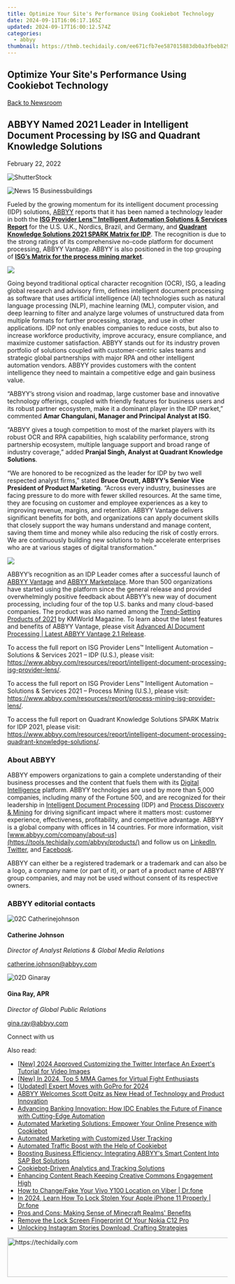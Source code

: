 ```yaml
---
title: Optimize Your Site's Performance Using Cookiebot Technology
date: 2024-09-11T16:06:17.165Z
updated: 2024-09-17T16:00:12.574Z
categories:
  - abbyy
thumbnail: https://thmb.techidaily.com/ee671cfb7ee587015883db0a3fbeb82905b8663f1657e5b249344fa4f87d839d.jpg
---
```


## Optimize Your Site's Performance Using Cookiebot Technology

[Back to Newsroom](https://tools.techidaily.com/abbyy/products/)

## ABBYY Named 2021 Leader in Intelligent Document Processing by ISG and Quadrant Knowledge Solutions

February 22, 2022

![ShutterStock](https://content.abbyy.com/-/media/project/abbyy/abbyy/branchtemplates/shutterstock_1272462163_1296-x-729.jpg?h=729&iar=0&w=1296)

![News 15 Businessbuildings](https://static4.abbyy.com/abbyycommedia/33670/news-15-businessbuildings.jpg) 

Fueled by the growing momentum for its intelligent document processing (IDP) solutions, [ABBYY](https://tools.techidaily.com/abbyy/products/) reports that it has been named a technology leader in both the **[ISG Provider Lens™ Intelligent Automation Solutions & Services Report](https://tools.techidaily.com/abbyy/products/)** for the U.S. U.K., Nordics, Brazil, and Germany, and [**Quadrant Knowledge Solutions 2021 SPARK Matrix for IDP**](https://tools.techidaily.com/abbyy/products/). The recognition is due to the strong ratings of its comprehensive no-code platform for document processing, ABBYY Vantage. ABBYY is also positioned in the top grouping of **[ISG’s Matrix for the process mining market](https://tools.techidaily.com/abbyy/products/)**.

![](https://static1.abbyy.com/abbyycommedia/35270/qks-idp-spark-matrix-2021.png?width=985&height=553)

Going beyond traditional optical character recognition (OCR), ISG, a leading global research and advisory firm, defines intelligent document processing as software that uses artificial intelligence (AI) technologies such as natural language processing (NLP), machine learning (ML), computer vision, and deep learning to filter and analyze large volumes of unstructured data from multiple formats for further processing, storage, and use in other applications. IDP not only enables companies to reduce costs, but also to increase workforce productivity, improve accuracy, ensure compliance, and maximize customer satisfaction. ABBYY stands out for its industry proven portfolio of solutions coupled with customer-centric sales teams and strategic global partnerships with major RPA and other intelligent automation vendors. ABBYY provides customers with the content intelligence they need to maintain a competitive edge and gain business value.

“ABBYY’s strong vision and roadmap, large customer base and innovative technology offerings, coupled with friendly features for business users and its robust partner ecosystem, make it a dominant player in the IDP market,” commented **Amar Changulani, Manager and Principal Analyst at ISG**.

“ABBYY gives a tough competition to most of the market players with its robust OCR and RPA capabilities, high scalability performance, strong partnership ecosystem, multiple language support and broad range of industry coverage,” added **Pranjal Singh, Analyst at Quadrant Knowledge Solutions**.

“We are honored to be recognized as the leader for IDP by two well respected analyst firms,” stated **Bruce Orcutt, ABBYY’s Senior Vice President of Product Marketing**. “Across every industry, businesses are facing pressure to do more with fewer skilled resources. At the same time, they are focusing on customer and employee experiences as a key to improving revenue, margins, and retention. ABBYY Vantage delivers significant benefits for both, and organizations can apply document skills that closely support the way humans understand and manage content, saving them time and money while also reducing the risk of costly errors. We are continuously building new solutions to help accelerate enterprises who are at various stages of digital transformation.”

![](https://static1.abbyy.com/abbyycommedia/35269/isg-idp-leader-2021.png)

ABBYY’s recognition as an IDP Leader comes after a successful launch of [ABBYY Vantage](https://tools.techidaily.com/abbyy/products/) and [ABBYY Marketplace](https://tools.techidaily.com/abbyy/products/). More than 500 organizations have started using the platform since the general release and provided overwhelmingly positive feedback about ABBYY’s new way of document processing, including four of the top U.S. banks and many cloud-based companies. The product was also named among the [Trend-Setting Products of 2021](https://tools.techidaily.com/abbyy/products/) by KMWorld Magazine. To learn about the latest features and benefits of ABBYY Vantage, please visit [Advanced AI Document Processing | Latest ABBYY Vantage 2.1 Release](https://tools.techidaily.com/abbyy/products/).

To access the full report on ISG Provider Lens™ Intelligent Automation – Solutions & Services 2021 – IDP (U.S.), please visit: <https://www.abbyy.com/resources/report/intelligent-document-processing-isg-provider-lens/>.

To access the full report on ISG Provider Lens™ Intelligent Automation – Solutions & Services 2021 – Process Mining (U.S.), please visit: <https://www.abbyy.com/resources/report/process-mining-isg-provider-lens/>.

To access the full report on Quadrant Knowledge Solutions SPARK Matrix for IDP 2021, please visit: <https://www.abbyy.com/resources/report/intelligent-document-processing-quadrant-knowledge-solutions/>.

### About ABBYY

ABBYY empowers organizations to gain a complete understanding of their business processes and the content that fuels them with its [Digital Intelligence](https://tools.techidaily.com/abbyy/products/) platform. ABBYY technologies are used by more than 5,000 companies, including many of the Fortune 500, and are recognized for their leadership in [Intelligent Document Processing](https://tools.techidaily.com/abbyy/products/) (IDP) and [Process Discovery & Mining](https://tools.techidaily.com/abbyy/products/) for driving significant impact where it matters most: customer experience, effectiveness, profitability, and competitive advantage. ABBYY is a global company with offices in 14 countries. For more information, visit [www.abbyy.com/company/about-us](https://tools.techidaily.com/abbyy/products/) and follow us on [LinkedIn](https://www.linkedin.com/company/abbyy/ "ABBYY - LinkedIn"), [Twitter](https://twitter.com/abbyy%5Fsoftware "ABBYY - Twitter"), and [Facebook](https://www.facebook.com/ABBYYsoft "ABBYY - Facebook").

ABBYY can either be a registered trademark or a trademark and can also be a logo, a company name (or part of it), or part of a product name of ABBYY group companies, and may not be used without consent of its respective owners.

### ABBYY editorial contacts

![02C Catherinejohnson](https://static1.abbyy.com/abbyycommedia/23661/02c-catherinejohnson.png)

#### Catherine Johnson

_Director of Analyst Relations & Global Media Relations_

[catherine.johnson@abbyy.com](https://tools.techidaily.com/abbyy/products/)

![02D Ginaray](https://static2.abbyy.com/abbyycommedia/23662/02d-ginaray.png)

#### Gina Ray, APR

_Director of Global Public Relations_

[gina.ray@abbyy.com](https://tools.techidaily.com/abbyy/products/)

Connect with us

<ins class="adsbygoogle"
     style="display:block"
     data-ad-format="autorelaxed"
     data-ad-client="ca-pub-7571918770474297"
     data-ad-slot="1223367746"></ins>

<ins class="adsbygoogle"
     style="display:block"
     data-ad-client="ca-pub-7571918770474297"
     data-ad-slot="8358498916"
     data-ad-format="auto"
     data-full-width-responsive="true"></ins>

<span class="atpl-alsoreadstyle">Also read:</span>
<div><ul>
<li><a href="https://twitter-clips.techidaily.com/new-2024-approved-customizing-the-twitter-interface-an-experts-tutorial-for-video-images/"><u>[New] 2024 Approved Customizing the Twitter Interface An Expert's Tutorial for Video Images</u></a></li>
<li><a href="https://video-screen-grab.techidaily.com/new-in-2024-top-5-mma-games-for-virtual-fight-enthusiasts/"><u>[New] In 2024, Top 5 MMA Games for Virtual Fight Enthusiasts</u></a></li>
<li><a href="https://fox-glue.techidaily.com/updated-expert-moves-with-gopro-for-2024/"><u>[Updated] Expert Moves with GoPro for 2024</u></a></li>
<li><a href="https://some-tips.techidaily.com/abbyy-welcomes-scott-opitz-as-new-head-of-technology-and-product-innovation/"><u>ABBYY Welcomes Scott Opitz as New Head of Technology and Product Innovation</u></a></li>
<li><a href="https://some-tips.techidaily.com/advancing-banking-innovation-how-idc-enables-the-future-of-finance-with-cutting-edge-automation/"><u>Advancing Banking Innovation: How IDC Enables the Future of Finance with Cutting-Edge Automation</u></a></li>
<li><a href="https://some-tips.techidaily.com/automated-marketing-solutions-empower-your-online-presence-with-cookiebot/"><u>Automated Marketing Solutions: Empower Your Online Presence with Cookiebot</u></a></li>
<li><a href="https://some-tips.techidaily.com/automated-marketing-with-customized-user-tracking/"><u>Automated Marketing with Customized User Tracking</u></a></li>
<li><a href="https://some-tips.techidaily.com/automated-traffic-boost-with-the-help-of-cookiebot/"><u>Automated Traffic Boost with the Help of Cookiebot</u></a></li>
<li><a href="https://some-tips.techidaily.com/boosting-business-efficiency-integrating-abbyys-smart-content-into-sap-bot-solutions/"><u>Boosting Business Efficiency: Integrating ABBYY's Smart Content Into SAP Bot Solutions</u></a></li>
<li><a href="https://some-tips.techidaily.com/cookiebot-driven-analytics-and-tracking-solutions/"><u>Cookiebot-Driven Analytics and Tracking Solutions</u></a></li>
<li><a href="https://youtube-lab.techidaily.com/cing-content-reach-keeping-creative-commons-engagement-high/"><u>Enhancing Content Reach Keeping Creative Commons Engagement High</u></a></li>
<li><a href="https://location-social.techidaily.com/how-to-changefake-your-vivo-y100-location-on-viber-drfone-by-drfone-virtual-android/"><u>How to Change/Fake Your Vivo Y100 Location on Viber | Dr.fone</u></a></li>
<li><a href="https://iphone-unlock.techidaily.com/in-2024-learn-how-to-lock-stolen-your-apple-iphone-11-properly-drfone-by-drfone-ios/"><u>In 2024, Learn How To Lock Stolen Your Apple iPhone 11 Properly | Dr.fone</u></a></li>
<li><a href="https://tech-recovery.techidaily.com/pros-and-cons-making-sense-of-minecraft-realms-benefits/"><u>Pros and Cons: Making Sense of Minecraft Realms' Benefits</u></a></li>
<li><a href="https://easy-unlock-android.techidaily.com/remove-the-lock-screen-fingerprint-of-your-nokia-c12-pro-by-drfone-android/"><u>Remove the Lock Screen Fingerprint Of Your Nokia C12 Pro</u></a></li>
<li><a href="https://instagram-video-files.techidaily.com/unlocking-instagram-stories-download-crafting-strategies/"><u>Unlocking Instagram Stories Download, Crafting Strategies</u></a></li>
</ul></div>

<!-- affiliate ads begin -->
<a href="https://bluettius.sjv.io/c/5597632/2139119/17108" target="_top" id="2139119">
  <img src="//a.impactradius-go.com/display-ad/17108-2139119" border="0" alt="https://techidaily.com" width="728" height="90"/>
</a>
<img height="0" width="0" src="https://bluettius.sjv.io/i/5597632/2139119/17108" style="position:absolute;visibility:hidden;" border="0" />
<!-- affiliate ads end -->

